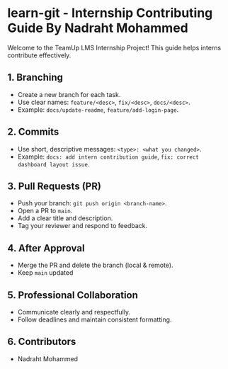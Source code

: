 # learn-git - Internship Contributing Guide By Nadraht Mohammed

Welcome to the TeamUp LMS Internship Project! This guide helps interns contribute effectively.

## 1. Branching
- Create a new branch for each task.
- Use clear names: `feature/<desc>`, `fix/<desc>`, `docs/<desc>`.
- Example: `docs/update-readme`, `feature/add-login-page`.

## 2. Commits
- Use short, descriptive messages: `<type>: <what you changed>`.
- Example: `docs: add intern contribution guide`, `fix: correct dashboard layout issue`.

## 3. Pull Requests (PR)
- Push your branch: `git push origin <branch-name>`.
- Open a PR to `main`.
- Add a clear title and description.
- Tag your reviewer and respond to feedback.

## 4. After Approval
- Merge the PR and delete the branch (local & remote).
- Keep `main` updated


## 5. Professional Collaboration
- Communicate clearly and respectfully.
- Follow deadlines and maintain consistent formatting.

## 6. Contributors
- Nadraht Mohammed

